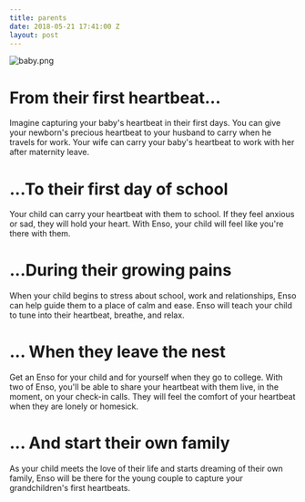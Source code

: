 ```yaml
---
title: parents
date: 2018-05-21 17:41:00 Z
layout: post
---
```


![baby.png](/uploads/baby.png)
# From their first heartbeat...

Imagine capturing your baby's heartbeat in their first days. You can give your newborn's precious heartbeat to your husband to carry when he travels for work. Your wife can carry your baby's heartbeat to work with her after maternity leave. 

# ...To their first day of school

Your child can carry your heartbeat with them to school. If they feel anxious or sad, they will hold your heart. With Enso, your child will feel like you're there with them.

# ...During their growing pains

When your child begins to stress about school, work and relationships, Enso can help guide them to a place of calm and ease. Enso will teach your child to tune into their heartbeat, breathe, and relax. 

# ... When they leave the nest

Get an Enso for your child and for yourself when they go to college. With two of Enso, you'll be able to share your heartbeat with them live, in the moment, on your check-in calls. They will feel the comfort of your heartbeat when they are lonely or homesick.

# ... And start their own family

As your child meets the love of their life and starts dreaming of their own family, Enso will be there for the young couple to capture your grandchildren's first heartbeats. 